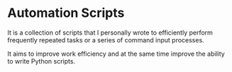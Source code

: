 # Automation Scripts

It is a collection of scripts that I personally wrote to efficiently perform frequently repeated tasks or a series of command input processes.

It aims to improve work efficiency and at the same time improve the ability to write Python scripts.
